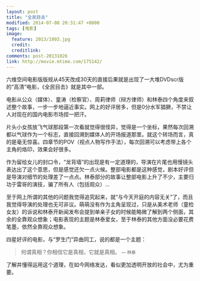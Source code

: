 ```yaml
---
layout: post
title: "全民目击"
modified: 2014-07-08 20:31:47 +0800
tags: [电影]
image:
  feature: 2013/1003.jpg
  credit: 
  creditlink: 
comments: post-20131026
link: http://movie.mtime.com/175142/
---
```


六维空间电影版版规从45天改成30天的直接后果就是出现了一大堆DVDscr版的“高清”电影，《全民目击》就是其中一部。

电影从公众（媒体）、童涛（检察官）、周莉律师（辩方律师）和林泰四个角度来叙述整个故事，一步一步地逼近事实。网上的好评居多，但是0分水军猖獗，不禁让人对现在的国内电影市场捏一把汗。

片头小女孩放飞气球那段第一次看就觉得很怪异，觉得是一个坐标，果然每次回溯都以气球作为一个标志，直接回溯到媒体人的开场报道那里。就这个转场而言，真的是毫无惊喜。四章节的POV（视点人物写作手法），每次回溯可以考虑带上各个主角的烙印，效果会好很多。

作为留给女儿的封口令，“龙背墙”的出现是有一定道理的，导演在片尾也用慢镜头表达出了这个意思，但是感觉还欠一点火候。整部电影都是这种感觉，剧本好评但是导演对细节的处理差了一点点。林泰部分的故事让整部电影上升了不少，主要归功于雷哥的演技，骗了所有人（包括观众）...

至于网上所谓的其他的问题我觉得追究起来，就“与今天开庭的内容无关”了，而且我觉得导演的处理也无可非议。萌萌没有作为主角呈现过，只是从美术老师（童检女友）的诉说和林泰开新闻发布会提到单亲子女的时候能略微了解到两个侧面，其余的全靠观众想象；电影表现的主题是林泰爱女，至于林泰的其他方面没必要花费笔墨，依然全靠观众想象。

四星好评的电影，与“罗生门”异曲同工，说的都是一个主题：

> 何谓真相？你相信它是真相，它就是真相。
> <small> — 林泰 </small>

了解并懂得运用这个道理，在如今网络发达，看似更加透明开放的社会中，尤为重要。

